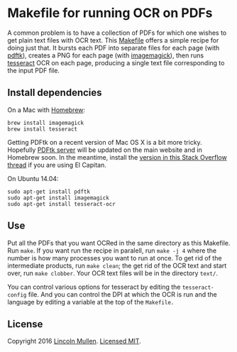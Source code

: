 # Makefile for running OCR on PDFs

A common problem is to have a collection of PDFs for which one wishes to get plain text files with OCR text. This [Makefile](https://www.gnu.org/software/make/) offers a simple recipe for doing just that. It bursts each PDF into separate files for each page (with [pdftk](https://www.pdflabs.com/tools/pdftk-server/)), creates a PNG for each page (with [imagemagick](http://www.imagemagick.org/)), then runs [tesseract](https://github.com/tesseract-ocr/tesseract) OCR on each page, producing a single text file corresponding to the input PDF file.

## Install dependencies

On a Mac with [Homebrew](http://brew.sh/):

```
brew install imagemagick
brew install tesseract
```

Getting PDFtk on a recent version of Mac OS X is a bit more tricky. Hopefully [PDFtk server](https://www.pdflabs.com/tools/pdftk-server/) will be updated on the main website and in Homebrew soon. In the meantime, install the [version in this Stack Overflow thread](http://stackoverflow.com/questions/32505951/pdftk-server-on-os-x-10-11) if you are using El Capitan.

On Ubuntu 14.04:

```
sudo apt-get install pdftk
sudo apt-get install imagemagick
sudo apt-get install tesseract-ocr 
```

## Use

Put all the PDFs that you want OCRed in the same directory as this Makefile. Run `make`. If you want run the recipe in paralell, run `make -j 4` where the number is how many processes you want to run at once. To get rid of the intermediate products, run `make clean`; the get rid of the OCR text and start over, run `make clobber`. Your OCR text files will be in the directory `text/`.

You can control various options for tesseract by editing the `tesseract-config` file. And you can control the DPI at which the OCR is run and the language by editing a variable at the top of the `Makefile.`

## License

Copyright 2016 [Lincoln Mullen](http://lincolnmullen.com). [Licensed MIT](https://opensource.org/licenses/MIT).

